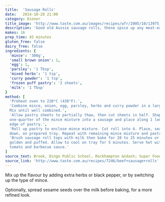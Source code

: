 ```yaml
---
title:  'Sausage Rolls'
date:   2014-10-28 21:00
category: Dinner
title_image: 'http://www.taste.com.au/images/recipes/wfr/2005/10/13975_l.jpg'
description: 'Good old Aussie sausage rolls, these spice up any meat-eating party'
makes: 16
prep_time: 45 minutes
gluten_free: false
dairy_free: false
ingredients: {
  'mince': '300g',
  'small brown onion': 1,
  'egg': 1,
  'parsley': '1 Tbsp',
  'mixed herbs': '1 tsp',
  'curry powder': '1 tsp',
  'frozen puff pastry': '2 sheets',
  'milk': '1 Tbsp'
}
method: [
  'Preheat oven to 220°C (430°F).',
  'Combine mince, onion, egg, parsley, herbs and curry powder in a large bowl.
  Mix until well combined.',
  'Allow pastry sheets to partially thaw, then cut sheets in half. Shape
  one-quarter of the mince mixture into a sausage and place along 1 long
  edge of pastry.',
  'Roll up pastry to enclose mince mixture. Cut roll into 4. Place, seam side
  down, on prepared tray. Repeat with remaining mince mixture and pastry.',
  'Brush sausage roll tops with milk then bake for 20 to 25 minutes or until
  golden and puffed. Allow to cool on tray for 5 minutes. Serve hot with
  tomato and barbecue sauce.'
]
source_text: Brook, Dingo Public School, Rockhampton &ndash; Super Food Ideas, September 2006, Page 16
source_link: 'http://www.taste.com.au/recipes/7246/beef+sausage+rolls'
---
```

Mix up the flavour by adding extra herbs or black pepper, or by switching up
the type of mince.

Optionally, spread sesame seeds over the milk before baking, for a more refined
look.
